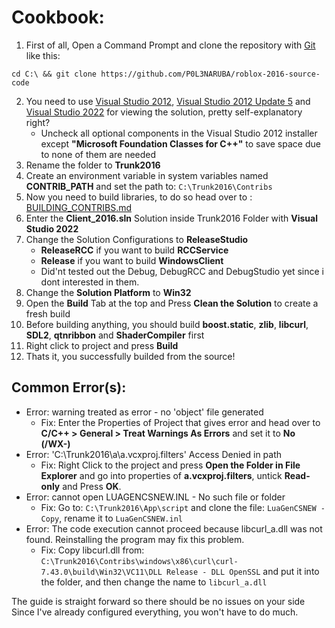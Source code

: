# Cookbook:
 
 1. First of all, Open a Command Prompt and clone the repository with [Git](https://git-scm.com/) like this:
 ```
 cd C:\ && git clone https://github.com/P0L3NARUBA/roblox-2016-source-code
 ```
 2. You need to use [Visual Studio 2012](https://drive.google.com/file/d/1XoA5Av_6OedTwGi_ebTb_XsQ7-RmEKSd/view?usp=sharing), [Visual Studio 2012 Update 5](https://drive.google.com/file/d/1_rrwnITjCl-kcqEKTQWUDJgEegAcKAM6/view?usp=sharing) and [Visual Studio 2022](https://visualstudio.microsoft.com/tr/vs/) for viewing the solution, pretty self-explanatory right?
    - Uncheck all optional components in the Visual Studio 2012 installer except **"Microsoft Foundation Classes for C++"** to save space due to none of them are needed
 3. Rename the folder to **Trunk2016**
 4. Create an environment variable in system variables named **CONTRIB_PATH** and set the path to: ``C:\Trunk2016\Contribs``
 5. Now you need to build libraries, to do so head over to : [BUILDING_CONTRIBS.md](/BUILDING_CONTRIBS.md)
 6. Enter the **Client_2016.sln** Solution inside Trunk2016 Folder with **Visual Studio 2022**
 7. Change the Solution Configurations to **ReleaseStudio**
     - **ReleaseRCC** if you want to build **RCCService**
     - **Release** if you want to build **WindowsClient**
     - Did'nt tested out the Debug, DebugRCC and DebugStudio yet since i dont interested in them.
 8. Change the **Solution Platform** to **Win32**
 9. Open the **Build** Tab at the top and Press **Clean the Solution** to create a fresh build
 10. Before building anything, you should build **boost.static**, **zlib**, **libcurl**, **SDL2**, **qtnribbon** and **ShaderCompiler** first
 11. Right click to project and press **Build**
 12. Thats it, you successfully builded from the source!
 
 ## Common Error(s):
  - Error: warning treated as error - no 'object' file generated
     - Fix: Enter the Properties of Project that gives error and head over to **C/C++ > General > Treat Warnings As Errors** and set it to **No (/WX-)**
  - Error: 'C:\Trunk2016\a\a.vcxproj.filters' Access Denied in path
     - Fix: Right Click to the project and press **Open the Folder in File Explorer** and go into properties of **a.vcxproj.filters**, untick **Read-only** and Press **OK**.
  - Error: cannot open LUAGENCSNEW.INL - No such file or folder
     - Fix: Go to: `C:\Trunk2016\App\script` and clone the file: `LuaGenCSNEW - Copy`, rename it to `LuaGenCSNEW.inl`
  - Error: The code execution cannot proceed because libcurl_a.dll was not found. Reinstalling the program may fix this problem. 
     - Fix: Copy libcurl.dll from: `C:\Trunk2016\Contribs\windows\x86\curl\curl-7.43.0\build\Win32\VC11\DLL Release - DLL OpenSSL` and put it into the folder, and then change the name to `libcurl_a.dll`


 The guide is straight forward so there should be no issues on your side<br>
 Since I've already configured everything, you won't have to do much.
